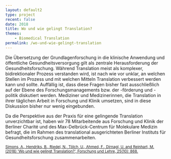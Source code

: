 ```yaml
---
layout: default2
type: project
recent: false
date: 2018
title: Wo und wie gelingt Translation?
themes: 
    - Biomedical Translation
permalink: /wo-und-wie-gelingt-translation
---
```


Die Übersetzung der Grundlagenforschung in die klinische Anwendung und öffentliche Gesundheitsversorgung gilt als zentrale Herausforderung der Gesundheitsforschung. Während Translation meist als komplexer, bidirektionaler Prozess verstanden wird, ist nach wie vor unklar, an welchen Stellen im Prozess und mit welchen Mitteln Translation verbessert werden kann und sollte. Auffällig ist, dass diese Fragen bisher fast ausschließlich auf der Ebene des Forschungsmanagements bzw. der -förderung und -politik diskutiert werden. Mediziner und Medizinerinnen, die Translation in ihrer täglichen Arbeit in Forschung und Klinik umsetzen, sind in diese Diskussion bisher nur wenig eingebunden.

Da die Perspektive aus der Praxis für eine gelingende Translation unverzichtbar ist, haben wir 78 Mitarbeitende aus Forschung und Klinik der Berliner Charité und des Max-Delbrück-Centrum für Molekulare Medizin befragt, die im Rahmen des translational ausgerichteten Berliner Instituts für Gesundheitsforschung zusammenarbeiten.

<small>
    <a href="https://www.bihealth.org/fileadmin/artikel/nachrichten/dateien/%E2%80%9EWo_und_wie_gelingt_Translation__Perspektiven_aus_der_Praxis%E2%80%9C_in_der_Zeitschrift_Forschung___Lehre.pdf">
        Simons, A., Hendriks, B., Riedel, N., Tölch, U., Ahmed, F., Dirnagl, U. and Reinhart, M. (2018) 'Wo und wie gelingt Translation?', Forschung und Lehre, 25(10): 868.
    </a>
</small>

